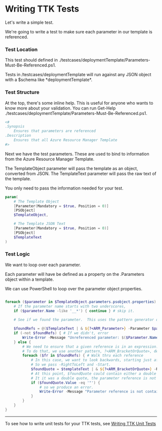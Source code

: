 ﻿Writing TTK Tests
=======

Let's write a simple test.

We're going to write a test to make sure each parameter in our template is referenced.

### Test Location

This test should defined in ./testcases/deploymentTemplate/Parameters-Must-Be-Referenced.ps1.

Tests in /testcases/deploymentTemplate will run against any JSON object with a $schema like \*deploymentTemplate\*.


### Test Structure

At the top, there's some inline help.  This is useful for anyone who wants to know more about your validation.
You can run Get-Help ./testcases/deploymentTemplate/Parameters-Must-Be-Referenced.ps1.

~~~PowerShell
<#
.Synopsis
    Ensures that parameters are referenced
.Description
    Ensures that all Azure Resource Manager Template
#>
~~~

Next we have the test parameters.  These are used to bind to information from the Azure Resource Manager Template.

The TemplateObject parameter will pass the template as an object, converted from JSON.
The TemplateText parameter will pass the raw text of the template.

You only need to pass the information needed for your test.

~~~PowerShell
param(
    # The Template Object
    [Parameter(Mandatory = $true, Position = 0)]
    [PSObject]
    $TemplateObject,

    # The Template JSON Text
    [Parameter(Mandatory = $true, Position = 0)]
    [PSObject]
    $TemplateText
)
~~~

### Test Logic

We want to loop over each parameter.

Each parameter will have be defined as a property on the .Parameters object within a template.

We can use PowerShell to loop over the parameter object properties.

~~~PowerShell

foreach ($parameter in $TemplateObject.parameters.psobject.properties) {
    # If the parameter name starts with two underscores,
    if ($parameter.Name -like '__*') { continue } # skip it.
    
    # See if we found the parameter.  This uses the pattern generator defined in/Regex/ARM/Parameter.regex.ps1

    $foundRefs = @($TemplateText | & ${?<ARM_Parameter>} -Parameter $parameter.Name) 
    if (-not $foundRefs) { # If we didn't, error
        Write-Error -Message "Unreferenced parameter: $($Parameter.Name)" -ErrorId Parameters.Must.Be.Referenced -TargetObject $parameter
    } else {
        # We need to ensure that a given reference is in an expression.  
        # To do that, we use another pattern, ?<ARM_BracketOrQuote>, defined in /Regex/ARM/BracketOrQuote.ps1
        foreach ($fr in $foundRefs) { # Walk thru each reference
            # In this case, we want to look backwards, starting just after our match.  
            # So we pass -RightToLeft and -Start.
            $foundQuote = $templateText | & ${?<ARM_BracketOrQuote>} -RightToLeft -Start ($fr.Index + 1)
            # At this point, $foundQuote could contain either a double quote or a bracket
            # It it was a double quote, the parameter reference is not in an expression.
            if ($foundQuote.Value -eq '"') { 
                # so we produce an error.
                Write-Error -Message "Parameter reference is not contained within an expression: $($Parameter.Name)" -ErrorId Parameters.Must.Be.Referenced.In.Expression -TargetObject $parameter
            }
        }
    }
}
~~~

---

To see how to write unit tests for your TTK tests, see [Writing TTK Unit Tests](Writing_TTK_Unit_Tests.md)